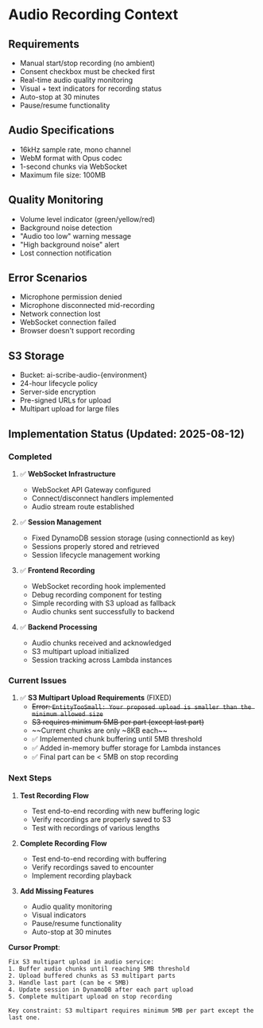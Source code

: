 # Audio Recording Context

## Requirements
- Manual start/stop recording (no ambient)
- Consent checkbox must be checked first
- Real-time audio quality monitoring
- Visual + text indicators for recording status
- Auto-stop at 30 minutes
- Pause/resume functionality

## Audio Specifications
- 16kHz sample rate, mono channel
- WebM format with Opus codec
- 1-second chunks via WebSocket
- Maximum file size: 100MB

## Quality Monitoring
- Volume level indicator (green/yellow/red)
- Background noise detection
- "Audio too low" warning message
- "High background noise" alert
- Lost connection notification

## Error Scenarios
- Microphone permission denied
- Microphone disconnected mid-recording
- Network connection lost
- WebSocket connection failed
- Browser doesn't support recording

## S3 Storage
- Bucket: ai-scribe-audio-{environment}
- 24-hour lifecycle policy
- Server-side encryption
- Pre-signed URLs for upload
- Multipart upload for large files

## Implementation Status (Updated: 2025-08-12)

### Completed
1. ✅ **WebSocket Infrastructure**
   - WebSocket API Gateway configured
   - Connect/disconnect handlers implemented
   - Audio stream route established

2. ✅ **Session Management**
   - Fixed DynamoDB session storage (using connectionId as key)
   - Sessions properly stored and retrieved
   - Session lifecycle management working

3. ✅ **Frontend Recording**
   - WebSocket recording hook implemented
   - Debug recording component for testing
   - Simple recording with S3 upload as fallback
   - Audio chunks sent successfully to backend

4. ✅ **Backend Processing**
   - Audio chunks received and acknowledged
   - S3 multipart upload initialized
   - Session tracking across Lambda instances

### Current Issues
1. ✅ **S3 Multipart Upload Requirements** (FIXED)
   - ~~Error: `EntityTooSmall: Your proposed upload is smaller than the minimum allowed size`~~
   - ~~S3 requires minimum 5MB per part (except last part)~~
   - ~~Current chunks are only ~8KB each~~
   - ✅ Implemented chunk buffering until 5MB threshold
   - ✅ Added in-memory buffer storage for Lambda instances
   - ✅ Final part can be < 5MB on stop recording

### Next Steps
1. **Test Recording Flow**
   - Test end-to-end recording with new buffering logic
   - Verify recordings are properly saved to S3
   - Test with recordings of various lengths

2. **Complete Recording Flow**
   - Test end-to-end recording with buffering
   - Verify recordings saved to encounter
   - Implement recording playback

3. **Add Missing Features**
   - Audio quality monitoring
   - Visual indicators
   - Pause/resume functionality
   - Auto-stop at 30 minutes

**Cursor Prompt**:
```
Fix S3 multipart upload in audio service:
1. Buffer audio chunks until reaching 5MB threshold
2. Upload buffered chunks as S3 multipart parts
3. Handle last part (can be < 5MB)
4. Update session in DynamoDB after each part upload
5. Complete multipart upload on stop recording

Key constraint: S3 multipart requires minimum 5MB per part except the last one.
```